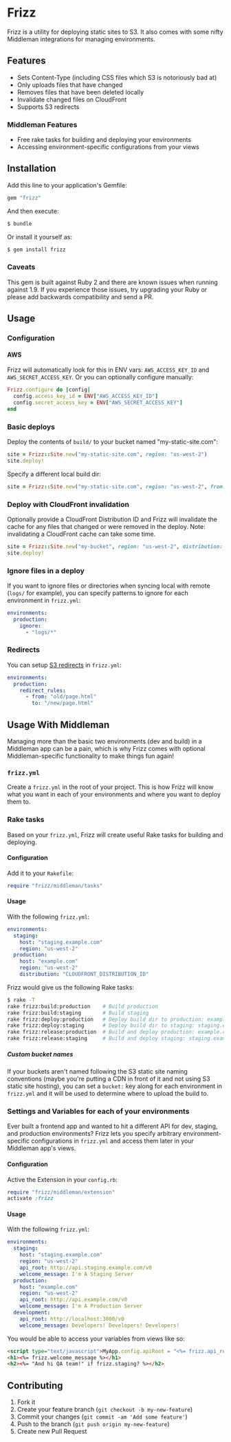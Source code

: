 # Frizz

Frizz is a utility for deploying static sites to S3. It also comes with
some nifty Middleman integrations for managing environments.

## Features

* Sets Content-Type (including CSS files which S3 is notoriously bad at)
* Only uploads files that have changed
* Removes files that have been deleted locally
* Invalidate changed files on CloudFront
* Supports S3 redirects

### Middleman Features

* Free rake tasks for building and deploying your environments
* Accessing environment-specific configurations from your views

## Installation

Add this line to your application's Gemfile:

```ruby
gem "frizz"
```

And then execute:

```bash
$ bundle
```

Or install it yourself as:

```bash
$ gem install frizz
```

### Caveats

This gem is built against Ruby 2 and there are known issues when running
against 1.9. If you experience those issues, try upgrading your Ruby or please
add backwards compatibility and send a PR.

## Usage

### Configuration

#### AWS

Frizz will automatically look for this in ENV vars: `AWS_ACCESS_KEY_ID`
and `AWS_SECRET_ACCESS_KEY`. Or you can optionally configure manually:

```ruby
Frizz.configure do |config|
  config.access_key_id = ENV["AWS_ACCESS_KEY_ID"]
  config.secret_access_key = ENV["AWS_SECRET_ACCESS_KEY"]
end
```

### Basic deploys

Deploy the contents of `build/` to your bucket named "my-static-site.com":

```ruby
site = Frizz::Site.new("my-static-site.com", region: "us-west-2")
site.deploy!
```

Specify a different local build dir:

```ruby
site = Frizz::Site.new("my-static-site.com", region: "us-west-2", from: "build/public")
```

### Deploy with CloudFront invalidation

Optionally provide a CloudFront Distribution ID and Frizz will invalidate
the cache for any files that changed or were removed in the deploy. Note:
invalidating a CloudFront cache can take some time.

```ruby
site = Frizz::Site.new("my-bucket", region: "us-west-2", distribution: "DISTRIBUTION_ID")
site.deploy!
```

### Ignore files in a deploy

If you want to ignore files or directories when syncing local with remote
(`logs/` for example), you can specify patterns to ignore for each environment
in `frizz.yml`:

```yaml
environments:
  production:
    ignore:
      - "logs/*"
```

### Redirects

You can setup [S3 redirects](http://docs.aws.amazon.com/AmazonS3/latest/dev/how-to-page-redirect.html)
in `frizz.yml`:

```yaml
environments:
  production:
    redirect_rules:
      - from: "old/page.html"
        to: "/new/page.html"
```

## Usage With Middleman

Managing more than the basic two environments (dev and build) in a Middleman app
can be a pain, which is why Frizz comes with optional Middleman-specific
functionality to make things fun again!

### `frizz.yml`

Create a `frizz.yml` in the root of your project. This is how Frizz will know
what you want in each of your environments and where you want to deploy them
to.

### Rake tasks

Based on your `frizz.yml`, Frizz will create useful Rake tasks for building
and deploying.

#### Configuration

Add it to your `Rakefile`:

```ruby
require "frizz/middleman/tasks"
```

#### Usage

With the following `frizz.yml`:

```yaml
environments:
  staging:
    host: "staging.example.com"
    region: "us-west-2"
  production:
    host: "example.com"
    region: "us-west-2"
    distribution: "CLOUDFRONT_DISTRIBUTION_ID"
```

Frizz would give us the following Rake tasks:

```bash
$ rake -T
rake frizz:build:production    # Build production
rake frizz:build:staging       # Build staging
rake frizz:deploy:production   # Deploy build dir to production: example.com
rake frizz:deploy:staging      # Deploy build dir to staging: staging.example.com
rake frizz:release:production  # Build and deploy production: example.com
rake frizz:release:staging     # Build and deploy staging: staging.example.com
```

##### Custom bucket names

If your buckets aren't named following the S3 static site naming conventions
(maybe you're putting a CDN in front of it and not using S3 static site
hosting), you can set a `bucket:` key along for each environment in `frizz.yml`
and it will be used to determine where to upload the build to.

### Settings and Variables for each of your environments

Ever built a frontend app and wanted to hit a different API for dev, staging,
and production environments? Frizz lets you specify arbitrary environment-specific
configurations in `frizz.yml` and access them later in your Middleman app's views.

#### Configuration

Active the Extension in your `config.rb`:

```ruby
require "frizz/middleman/extension"
activate :frizz
```

#### Usage

With the following `frizz.yml`:

```yaml
environments:
  staging:
    host: "staging.example.com"
    region: "us-west-2"
    api_root: http://api.staging.example.com/v0
    welcome_message: I'm A Staging Server
  production:
    host: "example.com"
    region: "us-west-2"
    api_root: http://api.example.com/v0
    welcome_message: I'm A Production Server
  development:
    api_root: http://localhost:3000/v0
    welcome_message: Developers! Developers! Developers!
```

You would be able to access your variables from views like so:

```html
<script type="text/javascript">MyApp.config.apiRoot = "<%= frizz.api_root %>";</script>
<h1><%= frizz.welcome_message %></h1>
<h2><%= "And hi QA team!" if frizz.staging? %></h2>
```

## Contributing

1. Fork it
2. Create your feature branch (`git checkout -b my-new-feature`)
3. Commit your changes (`git commit -am 'Add some feature'`)
4. Push to the branch (`git push origin my-new-feature`)
5. Create new Pull Request
